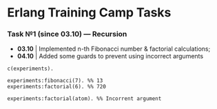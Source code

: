 # Erlang Training Camp Tasks

### Task №1 (since 03.10) — Recursion

* **03.10** | Implemented n-th Fibonacci number & factorial calculations;
* **04.10** | Added some guards to prevent using incorrect arguments

```
c(experiments).

experiments:fibonacci(7). %% 13
experiments:factorial(6). %% 720

experiments:factorial(atom). %% Incorrent argument
```
